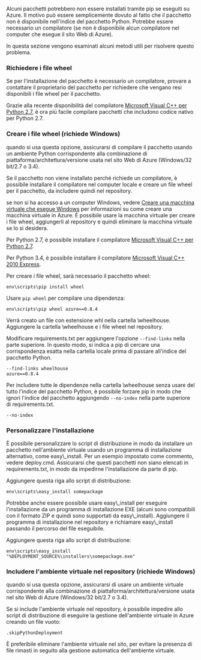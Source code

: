 Alcuni pacchetti potrebbero non essere installati tramite pip se eseguiti su Azure. Il motivo può essere semplicemente dovuto al fatto che il pacchetto non è disponibile nell'indice del pacchetto Python. Potrebbe essere necessario un compilatore (se non è disponibile alcun compilatore nel computer che esegue il sito Web di Azure).

In questa sezione vengono esaminati alcuni metodi utili per risolvere questo problema.

### Richiedere i file wheel

Se per l'installazione del pacchetto è necessario un compilatore, provare a contattare il proprietario del pacchetto per richiedere che vengano resi disponibili i file wheel per il pacchetto.

Grazie alla recente disponibilità del compilatore [Microsoft Visual C++ per Python 2.7][], è ora più facile compilare pacchetti che includono codice nativo per Python 2.7.

### Creare i file wheel (richiede Windows)

quando si usa questa opzione, assicurarsi di compilare il pacchetto usando un ambiente Python corrispondente alla combinazione di piattaforma/architettura/versione usata nel sito Web di Azure (Windows/32 bit/2.7 o 3.4).

Se il pacchetto non viene installato perché richiede un compilatore, è possibile installare il compilatore nel computer locale e creare un file wheel per il pacchetto, da includere quindi nel repository.

se non si ha accesso a un computer Windows, vedere [Creare una macchina virtuale che esegue Windows][] per informazioni su come creare una macchina virtuale in Azure. È possibile usare la macchina virtuale per creare i file wheel, aggiungerli al repository e quindi eliminare la macchina virtuale se lo si desidera.

Per Python 2.7, è possibile installare il compilatore [Microsoft Visual C++ per Python 2.7][].

Per Python 3.4, è possibile installare il compilatore [Microsoft Visual C++ 2010 Express][].

Per creare i file wheel, sarà necessario il pacchetto wheel:

    env\scripts\pip install wheel

Usare `pip wheel` per compilare una dipendenza:

    env\scripts\pip wheel azure==0.8.4

Verrà creato un file con estensione whl nella cartella \\wheelhouse. Aggiungere la cartella \\wheelhouse e i file wheel nel repository.

Modificare requirements.txt per aggiungere l'opzione `--find-links` nella parte superiore. In questo modo, si indica a pip di cercare una corrispondenza esatta nella cartella locale prima di passare all'indice del pacchetto Python.

    --find-links wheelhouse
    azure==0.8.4

Per includere tutte le dipendenze nella cartella \\wheelhouse senza usare del tutto l'indice del pacchetto Python, è possibile forzare pip in modo che ignori l'indice del pacchetto aggiungendo `--no-index` nella parte superiore di requirements.txt.

    --no-index

### Personalizzare l'installazione

È possibile personalizzare lo script di distribuzione in modo da installare un pacchetto nell'ambiente virtuale usando un programma di installazione alternativo, come easy\\_install. Per un esempio impostato come commento, vedere deploy.cmd. Assicurarsi che questi pacchetti non siano elencati in requirements.txt, in modo da impedirne l'installazione da parte di pip.

Aggiungere questa riga allo script di distribuzione:

    env\scripts\easy_install somepackage

Potrebbe anche essere possibile usare easy\\_install per eseguire l'installazione da un programma di installazione EXE (alcuni sono compatibili con il formato ZIP e quindi sono supportati da easy\\_install). Aggiungere il programma di installazione nel repository e richiamare easy\\_install passando il percorso del file eseguibile.

Aggiungere questa riga allo script di distribuzione:

    env\scripts\easy_install "%DEPLOYMENT_SOURCE%\installers\somepackage.exe"

### Includere l'ambiente virtuale nel repository (richiede Windows)

quando si usa questa opzione, assicurarsi di usare un ambiente virtuale corrispondente alla combinazione di piattaforma/architettura/versione usata nel sito Web di Azure (Windows/32 bit/2.7 o 3.4).

Se si include l'ambiente virtuale nel repository, è possibile impedire allo script di distribuzione di eseguire la gestione dell'ambiente virtuale in Azure creando un file vuoto:

    .skipPythonDeployment

È preferibile eliminare l'ambiente virtuale nel sito, per evitare la presenza di file rimasti in seguito alla gestione automatica dell'ambiente virtuale.


[Creare una macchina virtuale che esegue Windows]: http://azure.microsoft.com/documentation/articles/virtual-machines-windows-hero-tutorial/
[Microsoft Visual C++ per Python 2.7]: http://aka.ms/vcpython27
[Microsoft Visual C++ 2010 Express]: http://go.microsoft.com/?linkid=9709949

<!---HONumber=AcomDC_0323_2016-->